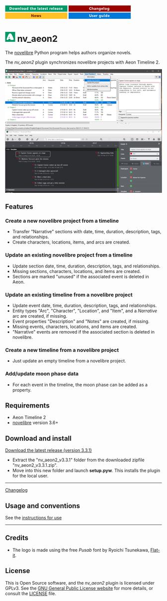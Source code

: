 [![Download the latest release](docs/img/download-button.png)](https://github.com/peter88213/nv_aeon2/raw/main/dist/nv_aeon2_v3.3.1.zip)
[![Changelog](docs/img/changelog-button.png)](docs/changelog.md)
[![News](docs/img/news-button.png)](https://github.com/peter88213/novelibre/discussions/1)
[![Online help](docs/img/help-button.png)](https://peter88213.github.io/nvhelp-en/nv_aeon2/)


# ![A](icons/aLogo32.png) nv_aeon2

The [novelibre](https://github.com/peter88213/novelibre/) Python program helps authors organize novels.  

The *nv_aeon2* plugin synchronizes novelibre projects with Aeon Timeline 2.

![Screenshot](docs/Screenshots/screen01.png)

## Features

### Create a new novelibre project from a timeline

- Transfer "Narrative" sections with date, time, duration, description, tags, and relationships.
- Create characters, locations, items, and arcs are created.

### Update an existing novelibre project from a timeline

- Update section date, time, duration, description, tags, and relationships.
- Missing sections, characters, locations, and items are created.
- Sections are marked "unused" if the associated event is deleted in Aeon.

### Update an existing timeline from a novelibre project

- Update event date, time, duration, description, tags, and relationships.
- Entity types "Arc", "Character", "Location", and "Item", and a *Narrative* arc are created, if missing.
- Event properties "Description" and "Notes" are created, if missing.
- Missing events, characters, locations, and items are created.
- "Narrative" events are removed if the associated section is deleted in novelibre.

### Create a new timeline from a novelibre project

- Just update an empty timeline from a novelibre project.

### Add/update moon phase data

- For each event in the timeline, the moon phase can be added as a property.


## Requirements

- Aeon Timeline 2 
- [novelibre](https://github.com/peter88213/novelibre/) version 3.6+

## Download and install

[Download the latest release (version 3.3.1)](https://github.com/peter88213/nv_aeon2/raw/main/dist/nv_aeon2_v3.3.1.zip)

- Extract the "nv_aeon2_v3.3.1" folder from the downloaded zipfile "nv_aeon2_v3.3.1.zip".
- Move into this new folder and launch **setup.pyw**. This installs the plugin for the local user.

---

[Changelog](docs/changelog.md)

## Usage and conventions

See the [instructions for use](docs/usage.md)

---

## Credits

- The logo is made using the free *Pusab* font by Ryoichi Tsunekawa, [Flat-it](http://flat-it.com/).

## License

This is Open Source software, and the *nv_aeon2* plugin is licensed under GPLv3. See the
[GNU General Public License website](https://www.gnu.org/licenses/gpl-3.0.en.html) for more
details, or consult the [LICENSE](https://github.com/peter88213/nv_aeon2/blob/main/LICENSE) file.

